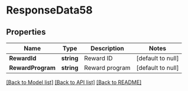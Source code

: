 # ResponseData58

## Properties
Name | Type | Description | Notes
------------ | ------------- | ------------- | -------------
**RewardId** | **string** | Reward ID | [default to null]
**RewardProgram** | **string** | Reward program | [default to null]

[[Back to Model list]](../README.md#documentation-for-models) [[Back to API list]](../README.md#documentation-for-api-endpoints) [[Back to README]](../README.md)

